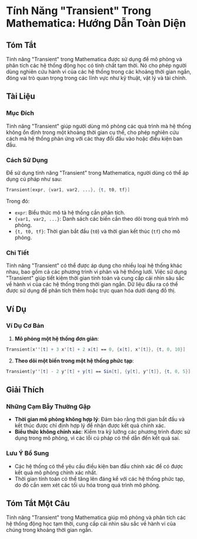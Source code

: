<!--
Meta Description: # Tính Năng "Transient" Trong Mathematica: Hướng Dẫn Toàn Diện ## Tóm Tắt Tính năng "Transient" trong Mathematica được sử dụng để mô phỏng và phân tíc...
Meta Keywords: các, trong, thống, thời, transient
-->

# Tính Năng "Transient" Trong Mathematica: Hướng Dẫn Toàn Diện

## Tóm Tắt
Tính năng "Transient" trong Mathematica được sử dụng để mô phỏng và phân tích các hệ thống động học có tính chất tạm thời. Nó cho phép người dùng nghiên cứu hành vi của các hệ thống trong các khoảng thời gian ngắn, đóng vai trò quan trọng trong các lĩnh vực như kỹ thuật, vật lý và tài chính.

## Tài Liệu
### Mục Đích
Tính năng "Transient" giúp người dùng mô phỏng các quá trình mà hệ thống không ổn định trong một khoảng thời gian cụ thể, cho phép nghiên cứu cách mà hệ thống phản ứng với các thay đổi đầu vào hoặc điều kiện ban đầu.

### Cách Sử Dụng
Để sử dụng tính năng "Transient" trong Mathematica, người dùng có thể áp dụng cú pháp như sau:

```mathematica
Transient[expr, {var1, var2, ...}, {t, t0, tf}]
```

Trong đó:
- `expr`: Biểu thức mô tả hệ thống cần phân tích.
- `{var1, var2, ...}`: Danh sách các biến cần theo dõi trong quá trình mô phỏng.
- `{t, t0, tf}`: Thời gian bắt đầu (`t0`) và thời gian kết thúc (`tf`) cho mô phỏng.

### Chi Tiết
Tính năng "Transient" có thể được áp dụng cho nhiều loại hệ thống khác nhau, bao gồm cả các phương trình vi phân và hệ thống lưới. Việc sử dụng "Transient" giúp tiết kiệm thời gian tính toán và cung cấp cái nhìn sâu sắc về hành vi của các hệ thống trong thời gian ngắn. Dữ liệu đầu ra có thể được sử dụng để phân tích thêm hoặc trực quan hóa dưới dạng đồ thị.

## Ví Dụ
### Ví Dụ Cơ Bản
1. **Mô phỏng một hệ thống đơn giản**:
```mathematica
Transient[x''[t] + 3 x'[t] + 2 x[t] == 0, {x[t], x'[t]}, {t, 0, 10}]
```

2. **Theo dõi một biến trong một hệ thống phức tạp**:
```mathematica
Transient[y''[t] - 2 y'[t] + y[t] == Sin[t], {y[t], y'[t]}, {t, 0, 5}]
```

## Giải Thích
### Những Cạm Bẫy Thường Gặp
- **Thời gian mô phỏng không hợp lý**: Đảm bảo rằng thời gian bắt đầu và kết thúc được chỉ định hợp lý để nhận được kết quả chính xác.
- **Biểu thức không chính xác**: Kiểm tra kỹ lưỡng các phương trình được sử dụng trong mô phỏng, vì các lỗi cú pháp có thể dẫn đến kết quả sai.
  
### Lưu Ý Bổ Sung
- Các hệ thống có thể yêu cầu điều kiện ban đầu chính xác để có được kết quả mô phỏng chính xác nhất.
- Thời gian tính toán có thể tăng lên đáng kể với các hệ thống phức tạp, do đó cần xem xét các tối ưu hóa trong quá trình mô phỏng.

## Tóm Tắt Một Câu
Tính năng "Transient" trong Mathematica giúp mô phỏng và phân tích các hệ thống động học tạm thời, cung cấp cái nhìn sâu sắc về hành vi của chúng trong khoảng thời gian ngắn.